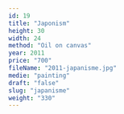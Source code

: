 ```yaml
---
id: 19
title: "Japonism"
height: 30
width: 24
method: "Oil on canvas"
year: 2011
price: "700"
fileName: "2011-japanisme.jpg"
medie: "painting"
draft: "false"
slug: "japanisme"
weight: "330"
---
```

